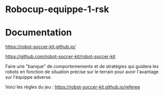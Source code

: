 # Robocup-equippe-1-rsk

# Documentation

https://robot-soccer-kit.github.io/

https://github.com/robot-soccer-kit/robot-soccer-kit



Faire une "banque" de comportemements et de stratégies qui guidera les robots en fonction de situation précise sur le terrain pour avoir l'avantage sur l'équippe adverse.

Voici les règles du jeu : 
https://robot-soccer-kit.github.io/referee
